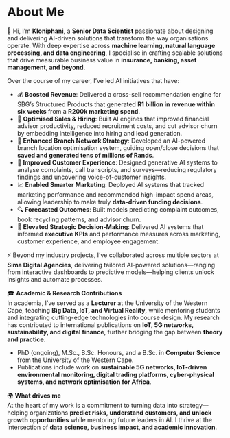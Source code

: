 # About Me  

👋 Hi, I’m **Kloniphani**, a **Senior Data Scientist** passionate about designing and delivering AI-driven solutions that transform the way organisations operate. With deep expertise across **machine learning, natural language processing, and data engineering**, I specialise in crafting scalable solutions that drive measurable business value in **insurance, banking, asset management, and beyond**.  

Over the course of my career, I’ve led AI initiatives that have:  
- 💰 **Boosted Revenue**: Delivered a cross-sell recommendation engine for SBG’s Structured Products that generated **R1 billion in revenue within six weeks** from a **R200k marketing spend**.  
- 🎯 **Optimised Sales & Hiring**: Built AI engines that improved financial advisor productivity, reduced recruitment costs, and cut advisor churn by embedding intelligence into hiring and lead generation.  
- 🏦 **Enhanced Branch Network Strategy**: Developed an AI-powered branch location optimisation system, guiding open/close decisions that **saved and generated tens of millions of Rands**.  
- 📢 **Improved Customer Experience**: Designed generative AI systems to analyse complaints, call transcripts, and surveys—reducing regulatory findings and uncovering voice-of-customer insights.  
- 📈 **Enabled Smarter Marketing**: Deployed AI systems that tracked marketing performance and recommended high-impact spend areas, allowing leadership to make truly **data-driven funding decisions**.  
- 🔍 **Forecasted Outcomes**: Built models predicting complaint outcomes, book recycling patterns, and advisor churn.  
- 🧭 **Elevated Strategic Decision-Making**: Delivered AI systems that informed **executive KPIs** and performance measures across marketing, customer experience, and employee engagement.  

⚡ Beyond my industry projects, I’ve collaborated across multiple sectors at **Sima Digital Agencies**, delivering tailored AI-powered solutions—ranging from interactive dashboards to predictive models—helping clients unlock insights and automate processes.  

🎓 **Academic & Research Contributions**  
In academia, I’ve served as a **Lecturer** at the University of the Western Cape, teaching **Big Data, IoT, and Virtual Reality**, while mentoring students and integrating cutting-edge technologies into course design. My research has contributed to international publications on **IoT, 5G networks, sustainability, and digital finance**, further bridging the gap between **theory and practice**. 

- PhD (ongoing), M.Sc., B.Sc. Honours, and a B.Sc. in **Computer Science** from the University of the Western Cape.  
- Publications include work on **sustainable 5G networks, IoT-driven environmental monitoring, digital trading platforms, cyber-physical systems, and network optimisation for Africa**.  

🌍 **What drives me**  
At the heart of my work is a commitment to turning data into strategy—helping organizations **predict risks, understand customers, and unlock growth opportunities** while mentoring future leaders in AI. I thrive at the intersection of **data science, business impact, and academic innovation**. 

